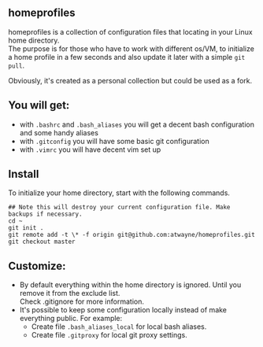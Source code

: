 ## homeprofiles
homeprofiles is a collection of configuration files that locating in your Linux home directory.  
The purpose is for those who have to work with different os/VM, to initialize a home profile in a few seconds and also update it later with a simple `git pull`.  

Obviously, it's created as a personal collection but could be used as a fork.

## You will get:
- with `.bashrc` and `.bash_aliases` you will get a decent bash configuration and some handy aliases
- with `.gitconfig` you will have some basic git configuration  
- with `.vimrc` you will have decent vim set up 

## Install
To initialize your home directory, start with the following commands.

```
## Note this will destroy your current configuration file. Make backups if necessary.
cd ~
git init .
git remote add -t \* -f origin git@github.com:atwayne/homeprofiles.git
git checkout master
```

## Customize:
- By default everything within the home directory is ignored. Until you remove it from the exclude list.  
Check .gitignore for more information.
- It's possible to keep some configuration locally instead of make everything public. For example:
    - Create file `.bash_aliases_local` for local bash aliases.
    - Create file `.gitproxy` for local git proxy settings.
